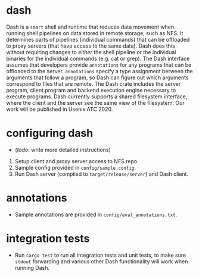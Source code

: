 # dash
Dash is a `smart` shell and runtime that reduces data movement when running shell pipelines on data stored in remote storage, such as NFS.
It determines parts of pipelines (individual commands) that can be offloaded to proxy servers (that have access to the same data).
Dash does this without requiring changes to _either_ the shell pipeline or the individual binaries for the individual commands (e.g. cat or grep).
The Dash interface assumes that developers provide `annotations` for any programs that can be offloaded to the server.
`annotations` specify a type assignment between the arguments that follow a program, so Dash can figure out which arguments correspond to files that are remote.
The Dash crate includes the server program, client program and backend execution engine necessary to execute programs.
Dash currently supports a shared filesystem interface, where the client and the server see the same view of the filesystem.
Our work will be published in Usenix ATC 2020.

# configuring dash
- (_todo_: write more detailed instructions)
1. Setup client and proxy server access to NFS repo
2. Sample config provided in `config/sample.config`.
3. Run Dash server (compiled to `target/release/server`) and Dash client.

# annotations
- Sample annotations are provided in `config/eval_annotations.txt`.

# integration tests
- Run `cargo test` to run all integration tests and unit tests, to make sure
  `stdout` forwarding and various other Dash functionality will work when
  running Dash.
